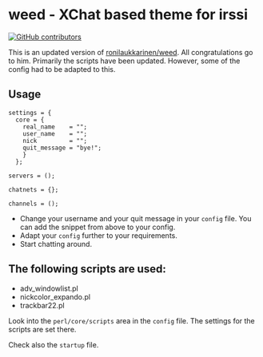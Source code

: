 # weed - XChat based theme for irssi

[![GitHub contributors](https://img.shields.io/github/contributors/x70b1/irssi-weed.svg)](https://github.com/x70b1/irssi-weed/graphs/contributors)

This is an updated version of [ronilaukkarinen/weed](https://github.com/ronilaukkarinen/weed). All congratulations go to him. Primarily the scripts have been updated. However, some of the config had to be adapted to this.


## Usage

```
settings = {
  core = {
    real_name    = "";
    user_name    = "";
    nick         = "";
    quit_message = "bye!";
    }
  };

servers = ();

chatnets = {};

channels = ();
```

* Change your username and your quit message in your `config` file. You can add the snippet from above to your config.
* Adapt your `config` further to your requirements.
* Start chatting around.


## The following scripts are used:

* adv_windowlist.pl
* nickcolor_expando.pl
* trackbar22.pl

Look into the `perl/core/scripts` area in the `config` file. The settings for the scripts are set there.

Check also the `startup` file.
